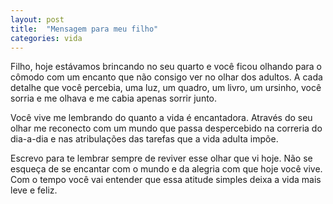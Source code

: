 ```yaml
---
layout: post
title:  "Mensagem para meu filho"
categories: vida
---
```


Filho, hoje estávamos brincando no seu quarto e você ficou olhando para o cômodo com um encanto que não consigo ver no olhar dos adultos. A cada detalhe que você percebia, uma luz, um quadro, um livro, um ursinho, você sorria e me olhava e me cabia apenas sorrir junto.

Você vive me lembrando do quanto a vida é encantadora. Através do seu olhar me reconecto com um mundo que passa despercebido na correria do dia-a-dia e nas atribulações das tarefas que a vida adulta impõe.

Escrevo para te lembrar sempre de reviver esse olhar que vi hoje. Não se esqueça de se encantar com o mundo e da alegria com que hoje você vive. Com o tempo você vai entender que essa atitude simples deixa a vida mais leve e feliz.
